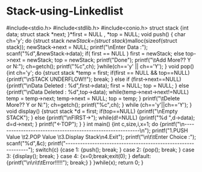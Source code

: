 # Stack-using-Linkedlist
#include<stdio.h>
#include<stdlib.h>
#include<conio.h>
struct stack
{int data;
struct stack *next;
}*first = NULL , *top = NULL;
void push()
{
char ch='y';
do
{struct stack *newStack=(struct stack*)malloc(sizeof(struct stack));
newStack->next = NULL;
printf("\nEnter Data :");
scanf("%d",&newStack->data);
if( first == NULL )
first = newStack;
else
top->next = newStack;
top = newStack;
printf("Done");
printf("\tAdd More?? Y or N:");
ch=getch();
printf("%c",ch);
}while(ch=='y' || ch=='Y');
}
void pop()
{int ch='y';
do
{struct stack *temp = first;
if(first == NULL && top==NULL)
{printf("\nSTACK UNDERFLOW!!");
break;
}
else if (first->next==NULL)
{printf("\nData Deleted : %d",first->data);
first = NULL;
top = NULL;
}
else
{printf("\nData Deleted : %d",top->data);
while(temp->next->next!=NULL)
temp = temp->next;
temp->next = NULL;
top = temp;
}
printf("\tDelete More?? Y or N:");
ch=getch();
printf("%c",ch);
} while (ch=='y'||ch=='Y');
}
void display()
{struct stack *d = first;
if(top==NULL)
{printf("\nEmpty STACK");
}
else
{printf("\nFIRST->");
while(d!=NULL)
{printf("%d ",d->data);
d=d->next;
}
printf("<-TOP");
}
}
int main()
{int c,size,i,x=1;
do
{printf("\n-----------------------------------------------------------\n");
printf("1.PUSH Value   \t2.POP Value    \t3.Display Stack\n4.Exit");
printf("\n\t\tEnter Choice :");
scanf("%d",&c);
printf("--------------------------------------------------------------");
switch(c)
{case 1: {push(); break; }
case 2: {pop(); break; }
case 3: {display(); break; }
case 4: {x=0;break;exit(0);    }
default:{printf("\n\n\t\tError!!!!!"); break;}
}
}while(x);
return 0;
}

